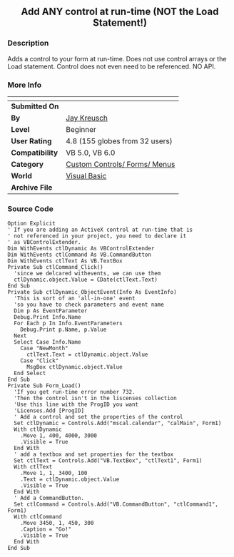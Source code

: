 ﻿<div align="center">

## Add ANY control at run\-time \(NOT the Load Statement\!\)


</div>

### Description

Adds a control to your form at run-time. Does not use control arrays or the Load statement. Control does not even need to be referenced. NO API.
 
### More Info
 


<span>             |<span>
---                |---
**Submitted On**   |
**By**             |[Jay Kreusch](https://github.com/Planet-Source-Code/PSCIndex/blob/master/ByAuthor/jay-kreusch.md)
**Level**          |Beginner
**User Rating**    |4.8 (155 globes from 32 users)
**Compatibility**  |VB 5\.0, VB 6\.0
**Category**       |[Custom Controls/ Forms/  Menus](https://github.com/Planet-Source-Code/PSCIndex/blob/master/ByCategory/custom-controls-forms-menus__1-4.md)
**World**          |[Visual Basic](https://github.com/Planet-Source-Code/PSCIndex/blob/master/ByWorld/visual-basic.md)
**Archive File**   |[](https://github.com/Planet-Source-Code/jay-kreusch-add-any-control-at-run-time-not-the-load-statement__1-10949/archive/master.zip)





### Source Code

```
Option Explicit
' If you are adding an ActiveX control at run-time that is
' not referenced in your project, you need to declare it
' as VBControlExtender.
Dim WithEvents ctlDynamic As VBControlExtender
Dim WithEvents ctlCommand As VB.CommandButton
Dim WithEvents ctlText As VB.TextBox
Private Sub ctlCommand_Click()
  'since we delcared withevents, we can use them
  ctlDynamic.object.Value = CDate(ctlText.Text)
End Sub
Private Sub ctlDynamic_ObjectEvent(Info As EventInfo)
  'This is sort of an 'all-in-one' event
  'so you have to check parameters and event name
  Dim p As EventParameter
  Debug.Print Info.Name
  For Each p In Info.EventParameters
    Debug.Print p.Name, p.Value
  Next
  Select Case Info.Name
    Case "NewMonth"
      ctlText.Text = ctlDynamic.object.Value
    Case "Click"
      MsgBox ctlDynamic.object.Value
  End Select
End Sub
Private Sub Form_Load()
  'If you get run-time error number 732.
  'Then the control isn't in the liscenses collection
  'Use this line with the ProgID you want
  'Licenses.Add [ProgID]
  ' Add a control and set the properties of the control
  Set ctlDynamic = Controls.Add("mscal.calendar", "calMain", Form1)
  With ctlDynamic
    .Move 1, 400, 4000, 3000
    .Visible = True
  End With
  ' add a textbox and set properties for the textbox
  Set ctlText = Controls.Add("VB.TextBox", "ctlText1", Form1)
  With ctlText
    .Move 1, 1, 3400, 100
    .Text = ctlDynamic.object.Value
    .Visible = True
  End With
  ' Add a CommandButton.
  Set ctlCommand = Controls.Add("VB.CommandButton", "ctlCommand1", Form1)
  With ctlCommand
    .Move 3450, 1, 450, 300
    .Caption = "Go!"
    .Visible = True
  End With
End Sub
```

